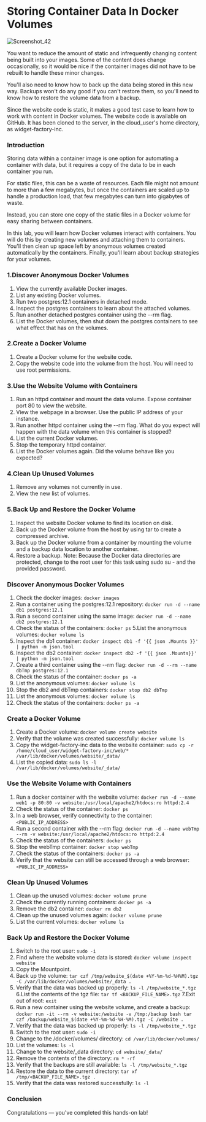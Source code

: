 # Storing Container Data In Docker Volumes

![Screenshot_42](https://user-images.githubusercontent.com/106797604/199679754-b02a48d7-7d3d-4b31-978f-0c35884ded5d.png)


You want to reduce the amount of static and infrequently changing content being built into your images. Some of the content does change occasionally, so it would be nice if the container images did not have to be rebuilt to handle these minor changes.

You'll also need to know how to back up the data being stored in this new way. Backups won't do any good if you can't restore them, so you'll need to know how to restore the volume data from a backup.

Since the website code is static, it makes a good test case to learn how to work with content in Docker volumes. The website code is available on GitHub. It has been cloned to the server, in the cloud_user's home directory, as widget-factory-inc.

### Introduction
Storing data within a container image is one option for automating a container with data, but it requires a copy of the data to be in each container you run.

For static files, this can be a waste of resources. Each file might not amount to more than a few megabytes, but once the containers are scaled up to handle a production load, that few megabytes can turn into gigabytes of waste.

Instead, you can store one copy of the static files in a Docker volume for easy sharing between containers.

In this lab, you will learn how Docker volumes interact with containers. You will do this by creating new volumes and attaching them to containers. You'll then clean up space left by anonymous volumes created automatically by the containers. Finally, you'll learn about backup strategies for your volumes.

### 1.Discover Anonymous Docker Volumes
1. View the currently available Docker images.
2. List any existing Docker volumes.
3. Run two postgres:12.1 containers in detached mode.
4. Inspect the postgres containers to learn about the attached volumes.
5. Run another detached postgres container using the --rm flag.
6. List the Docker volumes, then shut down the postgres containers to see what effect that has on the volumes.

### 2.Create a Docker Volume
1. Create a Docker volume for the website code.
2. Copy the website code into the volume from the host. You will need to use root permissions.

### 3.Use the Website Volume with Containers
1. Run an httpd container and mount the data volume. Expose container port 80 to view the website.
2. View the webpage in a browser. Use the public IP address of your instance.
3. Run another httpd container using the --rm flag. What do you expect will happen with the data volume when this container is stopped?
4. List the current Docker volumes.
5. Stop the temporary httpd container.
6. List the Docker volumes again. Did the volume behave like you expected?

### 4.Clean Up Unused Volumes
1. Remove any volumes not currently in use.
2. View the new list of volumes.

### 5.Back Up and Restore the Docker Volume
1. Inspect the website Docker volume to find its location on disk.
2. Back up the Docker volume from the host by using tar to create a compressed archive.
3. Back up the Docker volume from a container by mounting the volume and a backup data location to another container.
4. Restore a backup.
Note: Because the Docker data directories are protected, change to the root user for this task using sudo su - and the provided password.

### Discover Anonymous Docker Volumes
1. Check the docker images:
```docker images```
2. Run a container using the postgres:12.1 repository:
```docker run -d --name db1 postgres:12.1```
3. Run a second container using the same image:
```docker run -d --name db2 postgres:12.1```
4. Check the status of the containers:
```docker ps```
5.List the anonymous volumes:
```docker volume ls```
6. Inspect the db1 container:
```docker inspect db1 -f '{{ json .Mounts }}' | python -m json.tool```
7. Inspect the db2 container:
```docker inspect db2 -f '{{ json .Mounts}}' | python -m json.tool```
8. Create a third container using the --rm flag:
```docker run -d --rm --name dbTmp postgres:12.1```
9. Check the status of the container:
```docker ps -a```
10. List the anonymous volumes:
```docker volume ls```
11. Stop the db2 and dbTmp containers:
```docker stop db2 dbTmp```
12. List the anonymous volumes:
```docker volume ls```
13. Check the status of the containers:
```docker ps -a```
### Create a Docker Volume
1. Create a Docker volume:
```docker volume create website```
2. Verify that the volume was created successfully:
```docker volume ls```
3. Copy the widget-factory-inc data to the website container:
```sudo cp -r /home/cloud_user/widget-factory-inc/web/* /var/lib/docker/volumes/website/_data/```
4. List the copied data:
```sudo ls -l /var/lib/docker/volumes/website/_data/```

### Use the Website Volume with Containers
1. Run a docker container with the website volume:
```docker run -d --name web1 -p 80:80 -v website:/usr/local/apache2/htdocs:ro httpd:2.4```
2. Check the status of the container:
```docker ps```
3. In a web browser, verify connectivity to the container:
```<PUBLIC_IP_ADDRESS>```
4. Run a second container with the --rm flag:
```docker run -d --name webTmp --rm -v website:/usr/local/apache2/htdocs:ro httpd:2.4```
5. Check the status of the containers:
```docker ps```
6. Stop the webTmp container:
```docker stop webTmp```
7. Check the status of the containers:
```docker ps -a```
8. Verify that the website can still be accessed through a web browser:
```<PUBLIC_IP_ADDRESS>``` 

### Clean Up Unused Volumes
1. Clean up the unused volumes:
```docker volume prune```
2. Check the currently running containers:
```docker ps -a```
3. Remove the db2 container:
```docker rm db2```
4. Clean up the unused volumes again:
```docker volume prune```
5. List the current volumes:
```docker volume ls```

### Back Up and Restore the Docker Volume
1. Switch to the root user:
```sudo -i```
2. Find where the website volume data is stored:
```docker volume inspect website```
3. Copy the Mountpoint.
4. Back up the volume:
```tar czf /tmp/website_$(date +%Y-%m-%d-%H%M).tgz -C /var/lib/docker/volumes/website/_data .```
5. Verify that the data was backed up properly:
```ls -l /tmp/website_*.tgz```
6.List the contents of the tgz file:
```tar tf <BACKUP_FILE_NAME>.tgz```
7.Exit out of root:
```exit```
8. Run a new container using the website volume, and create a backup:
```docker run -it --rm -v website:/website -v /tmp:/backup bash tar czf /backup/website_$(date +%Y-%m-%d-%H-%M).tgz -C /website .```
9. Verify that the data was backed up properly:
```ls -l /tmp/website_*.tgz```
10. Switch to the root user:
```sudo -i```
11. Change to the /docker/volumes/ directory:
```cd /var/lib/docker/volumes/```
12. List the volumes:
```ls -l```
13. Change to the website/_data directory:
```cd website/_data/```
14. Remove the contents of the directory:
```rm * -rf```
15. Verify that the backups are still available:
```ls -l /tmp/website_*.tgz```
16. Restore the data to the current directory:
```tar xf /tmp/<BACKUP_FILE_NAME>.tgz .```
17. Verify that the data was restored successfully:
```ls -l```
### Conclusion
Congratulations — you've completed this hands-on lab!
